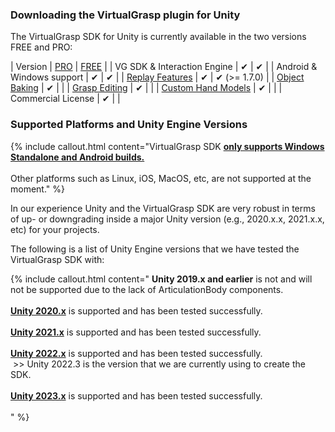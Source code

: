 ### Downloading the VirtualGrasp plugin for Unity

The VirtualGrasp SDK for Unity is currently available in the two versions FREE and PRO:

| Version | [PRO](https://assetstore.unity.com/packages/tools/utilities/virtualgrasp-pro-239348) | [FREE](https://assetstore.unity.com/packages/tools/utilities/virtualgrasp-free-240823) |
| VG SDK & Interaction Engine | ✔ | ✔ |
| Android & Windows support | ✔ | ✔ |
| [Replay Features](sensor_record_replay.1.7.0.html) | ✔ | ✔ (>= 1.7.0) |
| [Object Baking](object_baking.1.7.0.html) | ✔ | |
| [Grasp Editing](unity_component_vggraspeditor.1.7.0.html) | ✔ | |
| [Custom Hand Models](avatars.1.7.0.html#custom-hand-models) | ✔ | |
| Commercial License | ✔ | |

### Supported Platforms and Unity Engine Versions

{% include callout.html content="VirtualGrasp SDK <ins>**only supports Windows Standalone and Android builds.**</ins><br><br> Other platforms such as Linux, iOS, MacOS, etc, are not supported at the moment." %}

In our experience Unity and the VirtualGrasp SDK are very robust in terms of up- or downgrading inside a major Unity version (e.g., 2020.x.x, 2021.x.x, etc) for your projects.

The following is a list of Unity Engine versions that we have tested the VirtualGrasp SDK with:

{% include callout.html content="
**Unity 2019.x and earlier** is not and will not be supported due to the lack of ArticulationBody components.<br><br>
<ins>**Unity 2020.x**</ins> is supported and has been tested successfully.<br><br>
<ins>**Unity 2021.x**</ins> is supported and has been tested successfully.<br><br>
<ins>**Unity 2022.x**</ins> is supported and has been tested successfully.<br>
&nbsp;>> Unity 2022.3 is the version that we are currently using to create the SDK.<br><br>
<ins>**Unity 2023.x**</ins> is supported and has been tested successfully.<br><br>
" %}

<!--
### Getting Started with VirtualGrasp and the Console View

There is only one minimal main component you have to add by default to use and configure VirtualGrasp: [MyVirtualGrasp.cs](unity_component_myvirtualgrasp.1.7.0.html). Adding a component to your scene and playing your scene, you should see some messages produced by the plugin in the Console Window.

You can identify that VG has been successfully initialized when a message like these appear on the Console, also informing you of the SDK version:

{% include callout.html content="Initialized VirtualGrasp SDK (version 1.7.0-full)." %}

{% include image.html file="unity/unity_console_initialization.png" alt="VG Console Initialization" caption="VirtualGrasp initialization message in the Unity console." %}

{% include tip.html content="Whenever something related to the VirtualGrasp plugin does not work as expected, first have a look at the Console. In most cases, you will be able to identify issues through error messages that are generated by the plugin." %}
-->